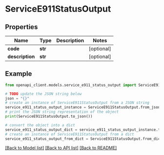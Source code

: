 # ServiceE911StatusOutput


## Properties

Name | Type | Description | Notes
------------ | ------------- | ------------- | -------------
**code** | **str** |  | [optional] 
**description** | **str** |  | [optional] 

## Example

```python
from openapi_client.models.service_e911_status_output import ServiceE911StatusOutput

# TODO update the JSON string below
json = "{}"
# create an instance of ServiceE911StatusOutput from a JSON string
service_e911_status_output_instance = ServiceE911StatusOutput.from_json(json)
# print the JSON string representation of the object
print(ServiceE911StatusOutput.to_json())

# convert the object into a dict
service_e911_status_output_dict = service_e911_status_output_instance.to_dict()
# create an instance of ServiceE911StatusOutput from a dict
service_e911_status_output_from_dict = ServiceE911StatusOutput.from_dict(service_e911_status_output_dict)
```
[[Back to Model list]](../README.md#documentation-for-models) [[Back to API list]](../README.md#documentation-for-api-endpoints) [[Back to README]](../README.md)


